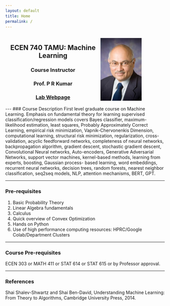 ```yaml
---
layout: default
title: Home
permalink: /
---
```


<div style="display: flex; align-items: center;">
  <div style="text-align: center; flex-grow: 1;">
    <h2>ECEN 740 TAMU: Machine Learning </h2>
    <h3> Course Instructor</h3>
     <h3> Prof. P R Kumar </h3>
    <h3> <a href="https://cesg.tamu.edu/faculty/p-r-kumar/">Lab Webpage</a> </h3>
    
  </div>
  <figure style="margin-left: auto;">
    <img src="docs/Kumar.jpg" alt=" " style="width: 80%;">
  </figure>
</div>
---
### Course Description
First level graduate course on Machine Learning.
Emphasis on fundamental theory for learning supervised classification/regression models
covers Bayes classifier, maximum-likelihood estimation, least squares, Probably Approximately Correct Learning, empirical risk minimization, Vapnik-Chervonenkis Dimension, computational learning, structural risk minimization, regularization, cross-validation, acyclic feedforward networks, completeness of neural networks, backpropagation algorithm, gradient descent, stochastic gradient descent, Convolutional Neural networks, Auto-encoders, Generative Adversarial Networks, support vector machines, kernel-based methods, learning from experts, boosting, Gaussian process- based learning, word embeddings, recurrent neural networks, decision trees, random forests, nearest neighbor classification, seq2seq models, NLP, attention mechanisms, BERT, GPT.

---
### Pre-requisites

1. Basic Probability Theory
2. Linear Algebra fundamentals
3. Calculus
4. Quick overview of Convex Optimization
5. Hands on Python
6. Use of high performance computing resources: HPRC/Google Colab/Department Clusters

---

### Course Pre-requisites
ECEN 303 or MATH 411 or STAT 614 or STAT 615 or by Professor approval.

---
### References
Shai Shalev-Shwartz and Shai Ben-David, Understanding Machine Learning: From Theory to Algorithms, Cambridge University Press, 2014.

